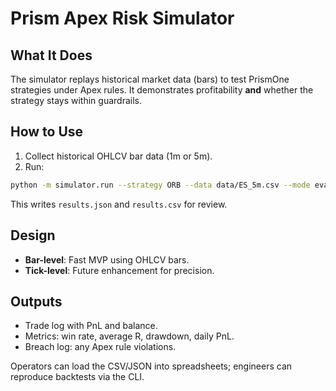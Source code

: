# Prism Apex Risk Simulator

## What It Does
The simulator replays historical market data (bars) to test PrismOne strategies under Apex rules. It demonstrates profitability **and** whether the strategy stays within guardrails.

## How to Use
1. Collect historical OHLCV bar data (1m or 5m).
2. Run:

```bash
python -m simulator.run --strategy ORB --data data/ES_5m.csv --mode evaluation
```

This writes `results.json` and `results.csv` for review.

## Design
- **Bar-level**: Fast MVP using OHLCV bars.
- **Tick-level**: Future enhancement for precision.

## Outputs
- Trade log with PnL and balance.
- Metrics: win rate, average R, drawdown, daily PnL.
- Breach log: any Apex rule violations.

Operators can load the CSV/JSON into spreadsheets; engineers can reproduce backtests via the CLI.
